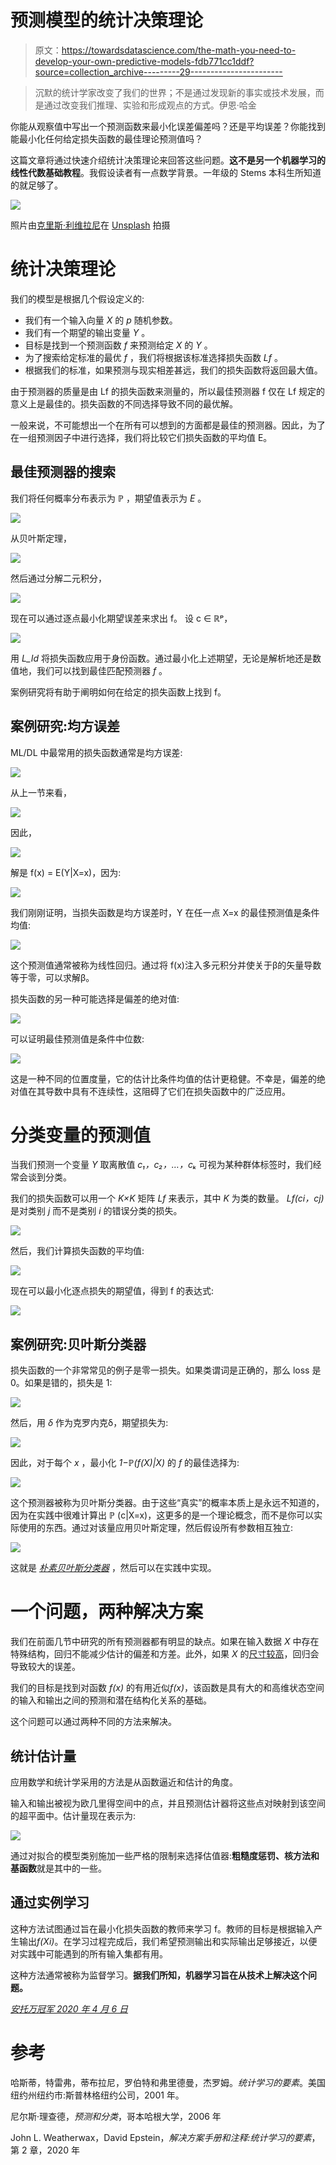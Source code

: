 # 预测模型的统计决策理论

> 原文：<https://towardsdatascience.com/the-math-you-need-to-develop-your-own-predictive-models-fdb771cc1ddf?source=collection_archive---------29----------------------->

> 沉默的统计学家改变了我们的世界；不是通过发现新的事实或技术发展，而是通过改变我们推理、实验和形成观点的方式。伊恩·哈金

你能从观察值中写出一个预测函数来最小化误差偏差吗？还是平均误差？你能找到能最小化任何给定损失函数的最佳理论预测值吗？

这篇文章将通过快速介绍统计决策理论来回答这些问题。**这不是另一个机器学习的线性代数基础教程**。我假设读者有一点数学背景。一年级的 Stems 本科生所知道的就足够了。

![](img/94a17425f6c7c0711349dd5fd1cea1c9.png)

照片由[克里斯·利维拉尼](https://unsplash.com/@chrisliverani?utm_source=unsplash&utm_medium=referral&utm_content=creditCopyText)在 [Unsplash](https://unsplash.com/s/photos/stats?utm_source=unsplash&utm_medium=referral&utm_content=creditCopyText) 拍摄

# 统计决策理论

我们的模型是根据几个假设定义的:

*   我们有一个输入向量 *X* 的 *p* 随机参数。
*   我们有一个期望的输出变量 *Y* 。
*   目标是找到一个预测函数 *f* 来预测给定 *X* 的 *Y* 。
*   为了搜索给定标准的最优 *f* ，我们将根据该标准选择损失函数 *Lf* 。
*   根据我们的标准，如果预测与现实相差甚远，我们的损失函数将返回最大值。

由于预测器的质量是由 Lf 的损失函数来测量的，所以最佳预测器 f 仅在 Lf 规定的意义上是最佳的。损失函数的不同选择导致不同的最优解。

一般来说，不可能想出一个在所有可以想到的方面都是最佳的预测器。因此，为了在一组预测因子中进行选择，我们将比较它们损失函数的平均值 E。

## 最佳预测器的搜索

我们将任何概率分布表示为 *ℙ* ，期望值表示为 *E* 。

![](img/885dbbbcdff7b449ecfd786c1a0b426b.png)

从贝叶斯定理，

![](img/ca01aea2a27920798b3a136477f6cc8e.png)

然后通过分解二元积分，

![](img/87b312b79b66242c925287154c337148.png)

现在可以通过逐点最小化期望误差来求出 f。
设 c ∈ ℝᵖ，

![](img/ce088d603ad8bfd8b0d29ddd47181b66.png)

用 *L_Id* 将损失函数应用于身份函数。通过最小化上述期望，无论是解析地还是数值地，我们可以找到最佳匹配预测器 *f* 。

案例研究将有助于阐明如何在给定的损失函数上找到 f。

## 案例研究:均方误差

ML/DL 中最常用的损失函数通常是均方误差:

![](img/f45e1d3edb9a715969386d1384ce52b4.png)

从上一节来看，

![](img/776c8720471a65755a08c1509ee0409b.png)

因此，

![](img/74604e945e8ddca9197249b099386df5.png)

解是 f(x) = E(Y|X=x)，因为:

![](img/e7b7e1058b99c4a6f595af1eade9a120.png)

我们刚刚证明，当损失函数是均方误差时，Y 在任一点 X=x 的最佳预测值是条件均值:

![](img/d7e0ef9f45d9026e1c5c7db7b4f285fe.png)

这个预测值通常被称为线性回归。通过将 f(x)注入多元积分并使关于β的矢量导数等于零，可以求解β。

损失函数的另一种可能选择是偏差的绝对值:

![](img/47565a57349910e766677ba18172b069.png)

可以证明最佳预测值是条件中位数:

![](img/17c8bff26e27f789599f7e4381baa73b.png)

这是一种不同的位置度量，它的估计比条件均值的估计更稳健。不幸是，偏差的绝对值在其导数中具有不连续性，这阻碍了它们在损失函数中的广泛应用。

# 分类变量的预测值

当我们预测一个变量 *Y* 取离散值 *c₁，c₂，…，cₖ* 可视为某种群体标签时，我们经常会谈到分类。

我们的损失函数可以用一个 *K×K* 矩阵 *Lf* 来表示，其中 *K* 为类的数量。 *Lf(ci，cj)* 是对类别 *j* 而不是类别 *i* 的错误分类的损失。

![](img/cabc8d346e854c9a92651eaa44a00339.png)

然后，我们计算损失函数的平均值:

![](img/93753bda9f0ed15953fecdc88e5c3885.png)

现在可以最小化逐点损失的期望值，得到 f 的表达式:

![](img/19e3a69f7a70b309439b91a782715085.png)

## 案例研究:贝叶斯分类器

损失函数的一个非常常见的例子是零一损失。如果类谓词是正确的，那么 loss 是 0。如果是错的，损失是 1:

![](img/0f054c6a96c54e157f50234eb0922abf.png)

然后，用 *δ* 作为克罗内克δ，期望损失为:

![](img/0467dd125754c4042573297b45a49c81.png)

因此，对于每个 *x* ，最小化 *1−ℙ(f(X)|X)* 的 *f* 的最佳选择为:

![](img/0d9a79ef71c0905b34897b386a898825.png)

这个预测器被称为贝叶斯分类器。由于这些“真实”的概率本质上是永远不知道的，因为在实践中很难计算出 *ℙ* (c|X=x)，这更多的是一个理论概念，而不是你可以实际使用的东西。通过对该量应用贝叶斯定理，然后假设所有参数相互独立:

![](img/717887f96ec16c4997e50efcc20df8be.png)

这就是 [*朴素贝叶斯分类器*](https://en.wikipedia.org/wiki/Naive_Bayes_classifier) ，然后可以在实践中实现。

# 一个问题，两种解决方案

我们在前面几节中研究的所有预测器都有明显的缺点。如果在输入数据 *X* 中存在特殊结构，回归不能减少估计的偏差和方差。此外，如果 *X* 的[尺寸较高](https://en.wikipedia.org/wiki/Curse_of_dimensionality)，回归会导致较大的误差。

我们的目标是找到对函数 *f(x)* 的有用近似*f(x)*，该函数是具有大的和高维状态空间的输入和输出之间的预测和潜在结构化关系的基础。

这个问题可以通过两种不同的方法来解决。

## 统计估计量

应用数学和统计学采用的方法是从函数逼近和估计的角度。

输入和输出被视为欧几里得空间中的点，并且预测估计器将这些点对映射到该空间的超平面中。估计量现在表示为:

![](img/ed42beaa1b66649cbb5e1ffd0d2dea0e.png)

通过对拟合的模型类别施加一些严格的限制来选择估值器:**粗糙度惩罚、核方法和基函数**就是其中的一些。

## 通过实例学习

这种方法试图通过旨在最小化损失函数的教师来学习 f。教师的目标是根据输入产生输出*f(Xi)*。在学习过程完成后，我们希望预测输出和实际输出足够接近，以便对实践中可能遇到的所有输入集都有用。

这种方法通常被称为监督学习。**据我们所知，机器学习旨在从技术上解决这个问题。**

[*安托万冠军 2020 年 4 月 6 日*](http://antoinechampion.com)

# 参考

哈斯蒂，特雷弗，蒂布拉尼，罗伯特和弗里德曼，杰罗姆。*统计学习的要素*。美国纽约州纽约市:斯普林格纽约公司，2001 年。

尼尔斯·理查德，*预测和分类*，哥本哈根大学，2006 年

John L. Weatherwax，David Epstein，*解决方案手册和注释:统计学习的要素*，第 2 章，2020 年